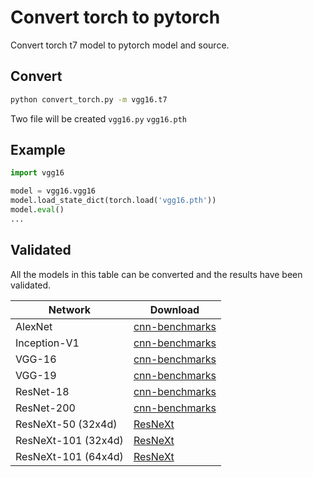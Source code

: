 # Convert torch to pytorch
Convert torch t7 model to pytorch model and source.

## Convert
```bash
python convert_torch.py -m vgg16.t7
```
Two file will be created ```vgg16.py``` ```vgg16.pth```

## Example
```python
import vgg16

model = vgg16.vgg16
model.load_state_dict(torch.load('vgg16.pth'))
model.eval()
...
```
## Validated
All the models in this table can be converted and the results have been validated.

| Network             | Download |
| ------------------- | -------- |
| AlexNet | [cnn-benchmarks](https://github.com/jcjohnson/cnn-benchmarks) |
| Inception-V1 | [cnn-benchmarks](https://github.com/jcjohnson/cnn-benchmarks) |
| VGG-16 | [cnn-benchmarks](https://github.com/jcjohnson/cnn-benchmarks) |
| VGG-19 | [cnn-benchmarks](https://github.com/jcjohnson/cnn-benchmarks) |
| ResNet-18 | [cnn-benchmarks](https://github.com/jcjohnson/cnn-benchmarks) |
| ResNet-200 | [cnn-benchmarks](https://github.com/jcjohnson/cnn-benchmarks) |
| ResNeXt-50 (32x4d) | [ResNeXt](https://github.com/facebookresearch/ResNeXt) |
| ResNeXt-101 (32x4d) | [ResNeXt](https://github.com/facebookresearch/ResNeXt) |
| ResNeXt-101 (64x4d) | [ResNeXt](https://github.com/facebookresearch/ResNeXt) |
